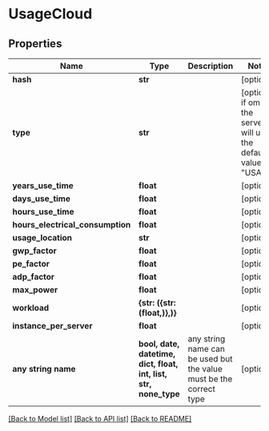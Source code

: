 # UsageCloud


## Properties
Name | Type | Description | Notes
------------ | ------------- | ------------- | -------------
**hash** | **str** |  | [optional] 
**type** | **str** |  | [optional]  if omitted the server will use the default value of "USAGE"
**years_use_time** | **float** |  | [optional] 
**days_use_time** | **float** |  | [optional] 
**hours_use_time** | **float** |  | [optional] 
**hours_electrical_consumption** | **float** |  | [optional] 
**usage_location** | **str** |  | [optional] 
**gwp_factor** | **float** |  | [optional] 
**pe_factor** | **float** |  | [optional] 
**adp_factor** | **float** |  | [optional] 
**max_power** | **float** |  | [optional] 
**workload** | **{str: ({str: (float,)},)}** |  | [optional] 
**instance_per_server** | **float** |  | [optional] 
**any string name** | **bool, date, datetime, dict, float, int, list, str, none_type** | any string name can be used but the value must be the correct type | [optional]

[[Back to Model list]](../README.md#documentation-for-models) [[Back to API list]](../README.md#documentation-for-api-endpoints) [[Back to README]](../README.md)


